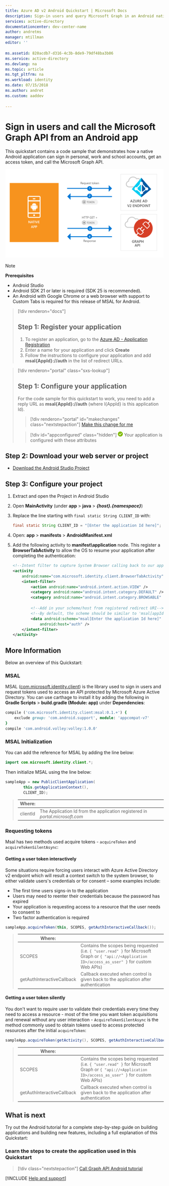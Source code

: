 ```yaml
---
title: Azure AD v2 Android Quickstart | Microsoft Docs
description: Sign-in users and query Microsoft Graph in an Android native application
services: active-directory
documentationcenter: dev-center-name
author: andretms
manager: mtillman
editor: ''

ms.assetid: 820acdb7-d316-4c3b-8de9-79df48ba3b06
ms.service: active-directory
ms.devlang: na
ms.topic: article
ms.tgt_pltfrm: na
ms.workload: identity
ms.date: 07/15/2018
ms.author: andret
ms.custom: aaddev 

---
```


# Sign in users and call the Microsoft Graph API from an Android app

This quickstart contains a code sample that demonstrates how a native Android application can sign in personal, work and school accounts, get an access token, and call the Microsoft Graph API.

![How the sample app generated by this Quickstart works](media/active-directory-android/android-intro.png)

> [!NOTE]
> **Prerequisites**
> * Android Studio 
> * Android SDK 21 or later is required (SDK 25 is recommended).
> * An Android with Google Chrome or a web browser with support to Custom Tabs is required for this release of MSAL for Android.

> [!div renderon="docs"]
> ## Step 1: Register your application
> 
> 1. To register an application, go to the [Azure AD - Application Registration](https://apps.dev.microsoft.com/portal/register-app)
> 1. Enter a name for your application and click **Create**
> 1. Follow the instructions to configure your application and add **msal{AppId}://auth** in the list of redirect URLs.

> [!div renderon="portal" class="sxs-lookup"]
> ## Step 1: Configure your application
> For the code sample for this quickstart to work, you need to add a reply URL as **msal{AppId}://auth** (where l{AppId} is this application Id).
> > [!div renderon="portal" id="makechanges" class="nextstepaction"]
> > [Make this change for me]()
>
> > [!div id="appconfigured" class="hidden"]
> > ![Already configured](../../../../includes/media/active-directory-develop-common/green-check.png) Your application is configured with these attributes

## Step 2: Download your web server or project

- [Download the Android Studio Project](https://github.com/Azure-Samples/active-directory-android-native-v2/archive/master.zip)

## Step 3: Configure your project

1. Extract and open the Project in Android Studio
1. Open **MainActivity** (under **app** > **java** > **<i>{host}.{namespace}</i>**)
1. Replace the line starting with `final static String CLIENT_ID` with:

    ```java
    final static String CLIENT_ID = "[Enter the application Id here]";
    ```
1. Open: **app** > **manifests** > **AndroidManifest.xml**
1. Add the following activity to **manifest\application** node. This register a **BrowserTabActivity** to allow the OS to resume your application after completing the authentication:

    ```xml
    <!--Intent filter to capture System Browser calling back to our app after Sign In-->
    <activity
        android:name="com.microsoft.identity.client.BrowserTabActivity">
        <intent-filter>
            <action android:name="android.intent.action.VIEW" />
            <category android:name="android.intent.category.DEFAULT" />
            <category android:name="android.intent.category.BROWSABLE" />
    
            <!--Add in your scheme/host from registered redirect URI-->
            <!--By default, the scheme should be similar to 'msal[appId]' -->
            <data android:scheme="msal[Enter the application Id here]"
                android:host="auth" />
        </intent-filter>
    </activity>
    ```

## More Information

Below an overview of this Quickstart:

### MSAL

MSAL ([com.microsoft.identity.client](http://javadoc.io/doc/com.microsoft.identity.client/msal)) is the library used to sign in users and request tokens used to access an API protected by Microsoft Azure Active Directory. You can use carthage to install it by adding the following in **Gradle Scripts** > **build.gradle (Module: app)** under **Dependencies**:

```ruby  
compile ('com.microsoft.identity.client:msal:0.1.+') {
    exclude group: 'com.android.support', module: 'appcompat-v7'
}
compile 'com.android.volley:volley:1.0.0'
```

### MSAL Initialization

You can add the reference for MSAL by adding the line below:

```java
import com.microsoft.identity.client.*;
```

Then initialize MSAL using the line below:

```java
sampleApp = new PublicClientApplication(
        this.getApplicationContext(),
        CLIENT_ID);
```

> |Where: ||
> |---------|---------|
> |clientId | The Application Id from the application registered in *portal.microsoft.com* |

### Requesting tokens

Msal has two methods used acquire tokens - `acquireToken` and `acquireTokenSilentAsync`:

#### Getting a user token interactively

 Some situations require forcing users interact with Azure Active Directory v2 endpoint which will result a context switch to the system browser, to either validate users's credentials or for consent – some examples include:

* The first time users signs-in to the application
* Users may need to reenter their credentials because the password has expired
* Your application is requesting access to a resource that the user needs to consent to
* Two factor authentication is required

```java
sampleApp.acquireToken(this, SCOPES, getAuthInteractiveCallback());
```

> |Where:||
> |---------|---------|
> |SCOPES | Contains the scopes being requested (i.e. `{ "user.read" }` for Microsoft Graph or `{ "api://<Application ID>/access_as_user" }` for custom Web APIs) |
> |getAuthInteractiveCallback | Callback executed when control is given back to the application after authentication |

#### Getting a user token silently

You don't want to require user to validate their credentials every time they need to access a resource - most of the time you want token acquisitions and renewal without any user interaction - `AcquireTokenSilentAsync` is the method commonly used to obtain tokens used to access protected resources after the initial `acquireToken`:

```java
sampleApp.acquireToken(getActivity(), SCOPES, getAuthInteractiveCallback());
```

> |Where:||
> |---------|---------|
> |SCOPES | Contains the scopes being requested (i.e. `{ "user.read" }` for Microsoft Graph or `{ "api://<Application ID>/access_as_user" }` for custom Web APIs) |
> |getAuthInteractiveCallback | Callback executed when control is given back to the application after authentication |

## What is next

Try out the Android tutorial for a complete step-by-step guide on building applications and building new features, including a full explanation of this Quickstart:

### Learn the steps to create the application used in this Quickstart

> [!div class="nextstepaction"]
> [Call Graph API Android tutorial](https://docs.microsoft.com/azure/active-directory/develop/guidedsetups/active-directory-android)

[!INCLUDE [Help and support](../../../../includes/active-directory-develop-help-support-include.md)]